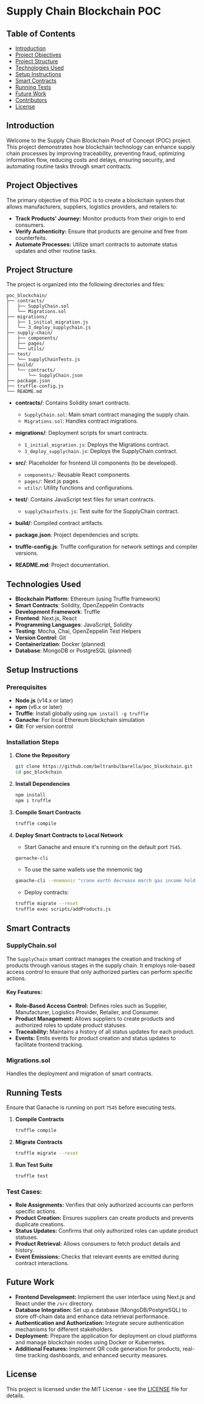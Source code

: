 # Supply Chain Blockchain POC

## **Table of Contents**
- [Introduction](#introduction)
- [Project Objectives](#project-objectives)
- [Project Structure](#project-structure)
- [Technologies Used](#technologies-used)
- [Setup Instructions](#setup-instructions)
- [Smart Contracts](#smart-contracts)
- [Running Tests](#running-tests)
- [Future Work](#future-work)
- [Contributors](#contributors)
- [License](#license)

## **Introduction**
Welcome to the Supply Chain Blockchain Proof of Concept (POC) project. This project demonstrates how blockchain technology can enhance supply chain processes by improving traceability, preventing fraud, optimizing information flow, reducing costs and delays, ensuring security, and automating routine tasks through smart contracts.

## **Project Objectives**
The primary objective of this POC is to create a blockchain system that allows manufacturers, suppliers, logistics providers, and retailers to:
- **Track Products' Journey:** Monitor products from their origin to end consumers.
- **Verify Authenticity:** Ensure that products are genuine and free from counterfeits.
- **Automate Processes:** Utilize smart contracts to automate status updates and other routine tasks.

## **Project Structure**
The project is organized into the following directories and files:

```
poc_blockchain/
├── contracts/
│   ├── SupplyChain.sol
│   └── Migrations.sol
├── migrations/
│   ├── 1_initial_migration.js
│   └── 3_deploy_supplychain.js
├── supply-chain/
│   ├── components/
│   ├── pages/
│   └── utils/
├── test/
│   └── supplyChainTests.js
├── build/
│   └── contracts/
│       └── SupplyChain.json
├── package.json
├── truffle-config.js
└── README.md
```

- **contracts/**: Contains Solidity smart contracts.
  - `SupplyChain.sol`: Main smart contract managing the supply chain.
  - `Migrations.sol`: Handles contract migrations.
  
- **migrations/**: Deployment scripts for smart contracts.
  - `1_initial_migration.js`: Deploys the Migrations contract.
  - `3_deploy_supplychain.js`: Deploys the SupplyChain contract.
  
- **src/**: Placeholder for frontend UI components (to be developed).
  - `components/`: Reusable React components.
  - `pages/`: Next.js pages.
  - `utils/`: Utility functions and configurations.
  
- **test/**: Contains JavaScript test files for smart contracts.
  - `supplyChainTests.js`: Test suite for the SupplyChain contract.
  
- **build/**: Compiled contract artifacts.
  
- **package.json**: Project dependencies and scripts.
  
- **truffle-config.js**: Truffle configuration for network settings and compiler versions.
  
- **README.md**: Project documentation.

## **Technologies Used**
- **Blockchain Platform**: Ethereum (using Truffle framework)
- **Smart Contracts**: Solidity, OpenZeppelin Contracts
- **Development Framework**: Truffle
- **Frontend**: Next.js, React
- **Programming Languages**: JavaScript, Solidity
- **Testing**: Mocha, Chai, OpenZeppelin Test Helpers
- **Version Control**: Git
- **Containerization**: Docker (planned)
- **Database**: MongoDB or PostgreSQL (planned)

## **Setup Instructions**

### **Prerequisites**
- **Node.js** (v14.x or later)
- **npm** (v6.x or later)
- **Truffle**: Install globally using `npm install -g truffle`
- **Ganache**: For local Ethereum blockchain simulation
- **Git**: For version control

### **Installation Steps**
1. **Clone the Repository**
   ```bash
   git clone https://github.com/beltranbulbarella/poc_blockchain.git
   cd poc_blockchain
   ```

2. **Install Dependencies**
   ```bash
   npm install
   npm i truffle
   ```

3. **Compile Smart Contracts**
   ```bash
   truffle compile
   ```

4. **Deploy Smart Contracts to Local Network**
    - Start Ganache and ensure it's running on the default port `7545`.
    ```bash
    garnache-cli
    ```
   -  To use the same wallets use the mnemonic tag
    ```bash
    ganache-cli --mnemonic "crane earth decrease march gas income hold debate powder salt spider discover"
    ```
   
    - Deploy contracts:
    ```bash
    truffle migrate --reset
   truffle exec scripts/addProducts.js
      ```

## **Smart Contracts**
### **SupplyChain.sol**
The `SupplyChain` smart contract manages the creation and tracking of products through various stages in the supply chain. It employs role-based access control to ensure that only authorized parties can perform specific actions.

#### **Key Features:**
- **Role-Based Access Control:** Defines roles such as Supplier, Manufacturer, Logistics Provider, Retailer, and Consumer.
- **Product Management:** Allows suppliers to create products and authorized roles to update product statuses.
- **Traceability:** Maintains a history of all status updates for each product.
- **Events:** Emits events for product creation and status updates to facilitate frontend tracking.

### **Migrations.sol**
Handles the deployment and migration of smart contracts.

## **Running Tests**
Ensure that Ganache is running on port `7545` before executing tests.

1. **Compile Contracts**
   ```bash
   truffle compile
   ```

2. **Migrate Contracts**
   ```bash
   truffle migrate --reset
   ```

3. **Run Test Suite**
   ```bash
   truffle test
   ```

### **Test Cases:**
- **Role Assignments:** Verifies that only authorized accounts can perform specific actions.
- **Product Creation:** Ensures suppliers can create products and prevents duplicate creations.
- **Status Updates:** Confirms that only authorized roles can update product statuses.
- **Product Retrieval:** Allows consumers to fetch product details and history.
- **Event Emissions:** Checks that relevant events are emitted during contract interactions.

## **Future Work**
- **Frontend Development:** Implement the user interface using Next.js and React under the `/src` directory.
- **Database Integration:** Set up a database (MongoDB/PostgreSQL) to store off-chain data and enhance data retrieval performance.
- **Authentication and Authorization:** Integrate secure authentication mechanisms for different stakeholders.
- **Deployment:** Prepare the application for deployment on cloud platforms and manage blockchain nodes using Docker or Kubernetes.
- **Additional Features:** Implement QR code generation for products, real-time tracking dashboards, and enhanced security measures.

[//]: # (## **Contributors**)
[//]: # (- **Your Name** - [your-email@example.com]&#40;mailto:your-email@example.com&#41;)
[//]: # (- **Team Member 1** - [email1@example.com]&#40;mailto:email1@example.com&#41;)
[//]: # (- **Team Member 2** - [email2@example.com]&#40;mailto:email2@example.com&#41;)

## **License**
This project is licensed under the MIT License - see the [LICENSE](LICENSE) file for details.
```
